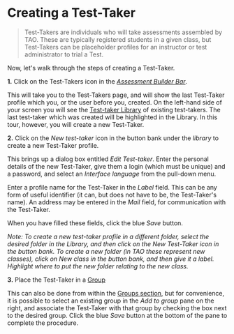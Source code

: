 <!--
    created_at: 2016-12-15
    authors:         
      - Catherine Pease
--> 

# Creating a Test-Taker

>Test-Takers are individuals who will take assessments assembled by TAO. These are typically registered students in a given class, but Test-Takers can be placeholder profiles for an instructor or test administrator to trial a Test.

Now, let's walk through the steps of creating a Test-Taker.

**1.** Click on the Test-Takers icon in the *[Assessment Builder Bar](../appendix/glossary.md#assessment-builder-bar)*.

This will take you to the Test-Takers page, and will show the last Test-Taker profile which you, or the user before you, created. On the left-hand side of your screen you will see the [Test-taker Library](../appendix/glossary.md#testtaker-library) of existing test-takers. The last test-taker which was created will be highlighted in the Library. In this tour, however, you will create a new Test-Taker.

**2.**  Click on the *New test-taker* icon in the button bank under the *library* to create a new Test-Taker profile.

This brings up a dialog box entitled *Edit Test-taker*. Enter the personal details of the new Test-Taker, give them a login (which must be unique) and a password, and select an *Interface language* from the pull-down menu.

Enter a profile name for the Test-Taker in the *Label* field. This can be any form of useful identifier (it can, but does not have to be, the Test-Taker's name). An address may be entered in the *Mail* field, for communication with the Test-Taker.

When you have filled these fields, click the blue *Save* button.

*Note: To create a new test-taker profile in a different folder, select the desired folder in the Library, and then click on the New Test-Taker icon in the button bank. To create a new folder (in TAO these represent new classes), click on New class in the button bank, and then give it a label. Highlight where to put the new folder relating to the new class.*


**3.** Place the Test-Taker in a [Group](../appendix/glossary.md#group)

This can also be done from within the [Groups section](../groups/creating-a-new-group.md), but for convenience, it is possible to select an existing group in the *Add to group* pane on the right, and associate the Test-Taker with that group by checking the box next to the desired group. Click the blue *Save* button at the bottom of the pane to complete the procedure.
